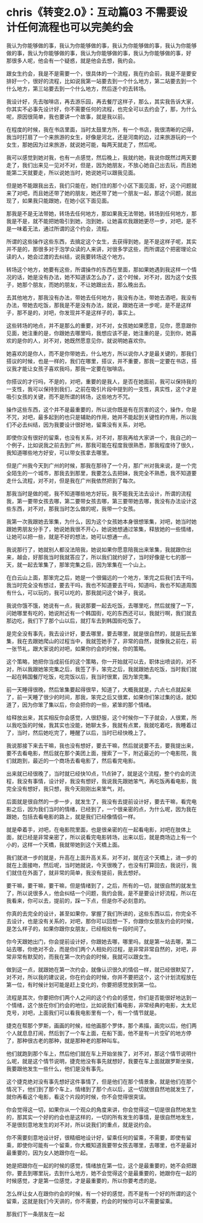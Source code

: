 # chris《转变2.0》：互动篇03 不需要设计任何流程也可以完美约会

我认为你能够做的事，我认为你能够做的事，我认为你能够做的事，我认为你能够做的事，我认为你能够做的事，我认为你能够做的事，我认为你能够做的事，好 那很多人呢，他会有一个疑惑，就是他会去想，我约会。

跟女生约会，我是不是需要一个，很具体的一个流程，我在约会前，我是不是要安排好一个，很好的流程，比如说我第一站要去到一个什么地方，第二站要去到一个什么地方，第三站要去到一个什么地方，然后逐个的去转场。

我设计好，先去咖啡店，再去游乐园，再去餐厅这样子，那么，其实我告诉大家，你其实不必事先设计好，你不需要任何的流程，也完全可以去约会了，那，为什么呢，原因很简单，我也要讲一个故事，就是我以前。

在程度的时候，我在书店里面，当时太鼓里方所，有一个书店，我很清晰的记得，我当时打扇了一个来旅游的女生，好像是河北，还是河南的边，过来旅游玩的一个女生，那她因为过来旅游，就说她可能，每两天就走了，然后呢。

我可以感觉到她对我，也有一点感觉，然后晚上，我就约她，我说你既然过两天要走了，我们出来见一见对不对，但是，因为她朋友，不放心她自己出去玩，而且她能第二天就要走，所以说她当时，她说她可以跟我见面。

但是她不能跟我出去，我们只能在，她们住的那个小区下面见面，好，这个问题就来了对吧，而且她还带了她的朋友，她还带了她一个朋友一起，那这个问题，就出现了，如果我只能跟她，在她小区下面见面。

那我是不是无法带她，转场去任何地方，那如果我无法带她，转场到任何地方，那我是不是，就不能把她吸引到她，泡到她，让她喜欢我跟她更尽一步，对吧，是不是一味着无法，通过所谓的这个约会，流程。

所谓的这些操作这些东西，去搞定这个女生，去获得到她，是不是这样子呢，其实并不是的，那很多对于泡学众读的人来讲，对很多学这些，而所谓这个把密理论众读的人，她会过渡的去纠结，说我要转场这个地方。

转场这个地方，她要有这些，所谓操作的东西在里面，那如果她遇到我这样一个情况的话，她是没有办法，她不知道该怎么办了，这个时候，对不对，因为这个女孩子，她那个朋友，而她的朋友，不让她跟出去，那么晚出去。

去其他地方，那我没有办法，带她去任何地方，我没有办法，带她去酒吧，我没有办法，带她去吃饭，那我是不是没有办法，就说，跟她在进一步呢，是不是这样子，那不是的，对吧，你发现并不是这样子的，事实上。

这些转场的地点，并不是那么的重要，对不对，女孩她如果愿意，见你，愿意跟你见面，她注重的是，你跟她去哪里吗，我想应该不是，她注重的是，见到你，她喜欢的是你的人，对不对，她既然愿意见你，就说明她喜欢你。

她喜欢的是你人，而不是你带她去，什么地方，所以说你人才是最关键的，那我们搭议的时候，也是一样的，我们在哪里，搭议，并不重要，那我一定要在书店，搭议我才能让女孩子喜欢我吗，那我一定要在咖啡店。

你搭议的才行吗，不是的，对吧，重要的是我人，是否在她面前，我可以保持我的一支性，我可以保持到我们，之前在吸引片段中提到的一支性，真实性，这个才是吸引女孩的关键，而不是所谓的转场，这些地方不咒。

操作这些东西，这个并不是最重要的，所以说你既是有在厉害的这个，操作，你是不咒，对吧，最多起到的也只是辅助的作用，她并不能起到关键性的作用，所以我们不必去纠结，因为我要设计很好地，留乘没有关系，对吧。

即使你没有很好的留乘，也没有关系，对不对，那我再给大家讲一个，我自己的一个例子，比如说我之前去到广州，那我可能在程度我很熟悉，那我程度待了很久，我知道哪些地方好安，可以带女孩拿去哪里。

但是广州我今天到广州的时候，那我在那待了一个月，那广州对我来说，是一个完全陌生的一个城市，那我去到那里，我要怎么去把妹，我完全不熟悉，我不知道要走什么流程，对不对，但是我在广州我依然把到了每次。

那我当时是做的呢，我不知道哪些地方好玩，我不能我无法去设计，所谓的流程我，第一要带女孩去哪，第二要带女孩去哪，第三要带她去哪，我没有办法设计这些东西，对不对，那我当时怎么做的呢，我带一个女孩。

我第一次我跟她去笨集，为什么，因为这个女孩她本身很想笨集，对吧，她当时她跟她男朋友分手了，她说她我很不开心，她说她想通过笨集，释放她的一些情绪，让她可以把一些，就是不好的想法，她可以想通一点。

我说那行了，她就别人都没法陪我，她说如果你愿意陪我出来笨集，我就跟你出来，越会，好那我当时我就答应了，所以我们就约好了，当时好像是七七的那一天，就一起去笨集了，那笨完集之后，因为笨集在一个山上。

在白云山上面，那笨完之后，她是一个很偏远的一个地方，笨完之后我们去干吗，我当时完全没有想过，要去干吗，我也不知道要去干吗，知道吗，我也不知道周围有什么，可以玩的，我可以吃的，那我就问这个妹子，我说。

我说你饿不饿，她说有一点，我说那要一起去吃饭，去哪里吃，然后就搜了一下，问她哪里有吃的，她说附近有一个韩国街，吃的东西还可以，我就行啊，我们就去那边吃，我们下了那个山以后，就打车去到韩国街吃饭了。

是完全没有事先，我去设计好，要去哪里，要去哪里，就是很自然的，就是玩去笨集，我在去跟她爬山的过程当中，我就签她手了，非常的自然，就像我之前在，前一张节礼，跟大家说的对吧，如果你约会的时候，你的策略。

这个策略，她把你当成前任的这个策略，你一开始就可以去，职体出喷谈的，对不对，所以我跟她笨完集之后，我签了手，笨完之后，我就跟她去吃饭，当时我们就一起在韩国餐厅吃饭，吃完饭以后，我当时很累，因为笨完集。

前一天睡得很晚，然后笨集要起得很早，知道了，大概我就是，六点七点就起来了，前一天睡了很少的时间，那我，笨完之后又很累，如果你们笨过集的话，就知道了，因为你笨了集以后，你会把你的一些，紧笨的那个情绪。

给释放出来，其实相反你会感觉，人很舒服，这个时候你一下子就会，人很累，所以我吃饭的时候，我其实也没能，她聊太多，我就有点累，我就吃着吃，我睡着过了，当时，然后她吃完了，睡醒了以后，当时已经快晚上了。

我说那接下来去干嘛，我也没有想好，要去干嘛，然后就说要不去，要我提出来，要不去看电影，然后就在那个美团上面，搜索了一下，附近最近的一个电影院，我们就跑到，最近的一个商场去看电影了，然后看完电影。

出来就已经很晚了，当时就已经快10点，11点钟了，就是这个流程，整个约会的流程，我没有事情，设计好，我没有想好，我说我先跟她笨气，再吃饭再看电影，我完全没有想好，我只想，我今天刚刚出来笨气，对。

后面就是很自然的一步一步，就发生了，我没有去提前设计好，要去干嘛，看完电影之后，因为我们当时的情绪，已经到了，一个很亲密的点，为什么呢，因为我在跟她，包括去看电影的路上，就是我们已经像情侣一样。

就是牵着手，对吧，在电影院里面，也是很亲密的在一起看电影，对吧在肢体上面，就已经是非常亲密了，所以说看完电影转场，出来以后，就是商场边上有一个小的，这样一个天橋，我就带她到这个天橋上面。

我们就进一步的就是，升高在上面升高关系，对不对，就在这个天橋上，进一步的就在上面接吻，然后呢，当时她就说，今天很晚了，也没有打算回去，我说行，我们就住在外面了，就非常的简单，我没有提前，我去想好。

要干嘛，要干嘛，要干嘛，但是情绪到了，之后，所有的一切，就很自然的就发生了，所以说很多人，他会纠结一个问题，我约会我，是不是要设计好流程，所以在我看来，你可以去，提前的，踩一下点，但是你不必刻意的。

你真的去完全的设计，甚至如果你，掌握了我们所讲的，这些东西以后，你完全不去设计，也是没有关系的，对吧，那你可以回想一下，你跟你女朋友约会的时候，是怎么样子的，如果你跟你女朋友，已经相处有一段时间了。

你今天跟她出门，你会提前设计好，你跟她去哪，哪里吗，就是第一站去哪，第二站去哪，你绝对不会，而是你们两个人相处的过程，是非常非常自然的，对吧，非常非常有默契的，而我在第一次约会的时候，我就可以跟女生。

做到这一点，就跟她在第一次约会，就像认识很久的情侣一样，就已经很默契了，对不对，所以我的建议说，你在约会的时候，你并不要把这个，这个计划流程放在第一位，有时候计划可能是赶上变化的，你要把感觉放到第一位。

流程是其次，你要把你们两个人之间的这个约会的感觉，你们是否能很好地达到一个情绪，这个放在你们约会的地位，比如说我们看电影，非常经典的电影，太太尼克号，对吧，上面我们可以看我电影里有一个，有一个情节就是。

捷克在帮那个罗斯，画画的时候，给他画那个罗体，那个素描，画完以后，他们两个人就息息打闹，然后到了一个车上面，在船下面，他不是有一片空矿的地方停了，那种很古老的那种，就是那种老的那种叫车。

他们就跑到那个车上，然后他们就在车上开始坐挨了，对不对，那这个情节说明什么呢，就是这个情节说明，捷克他没有事先就想好，我要在车上面就跟罗斯坐挨，我要跟他发生一些什么，他们是没有事先。

这个捷克绝对没有事先想好这件事情了，但是他们在那个情景象，就是他们在那个情况下，他们到了那个车上，情绪到了那个点以后，这一切就很自然地就发生了，就你再看这个电影，看这个片段的时候，你不会觉得很突误。

你会觉得这一切，如果你从一个观众的角度来讲，你会觉得这一切是很自然地发生的，那其实一个好的约会也是这样的，一切的所有发生的事情，是很自然地发生，不是很刻意地发生的对不对，所以说我们的重点，就是说约会。

你不需要刻意地设计好，很精细地设计好，留乘任何的留乘，不需要，即使有留乘，即使你可能有一个留乘，你大概知道我要带女孩去哪里，去哪里，也不是最对最重要的，因为女人她跟你在一起。

她是把跟你在一起的时候的感觉，情绪放在第一位，这个是最重要的，她不会把跟你，要去到哪里玩，去到什么地方，她不会觉得这个是最重要的，她跟你在一起的时候感觉，才是第一位感觉，才是最重要的，所以你要考虑的是。

怎么样让女人在跟你约会的时候，有一个好的感觉，而不是有一个好的所谓的这个留乘，这就是我们今天讲的，你不需要，约会的时候你可以不需要留乘。

那我们下一条朋友在一起